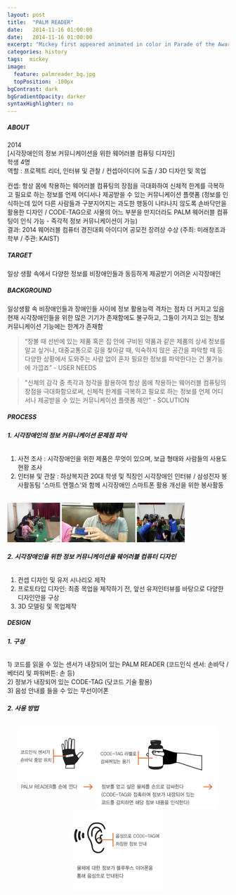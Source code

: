```yaml
---
layout: post
title:  "PALM READER"
date:   2014-11-16 01:00:00
date:   2014-11-16 01:00:00
excerpt: "Mickey first appeared animated in color in Parade of the Award Nominees in 1932, however the film strip was..."
categories: history
tags:  mickey
image:
  feature: palmreader_bg.jpg
  topPosition: -100px
bgContrast: dark
bgGradientOpacity: darker
syntaxHighlighter: no
---
```


<h5><span> ABOUT </span> </h5>

2014 <br/>
[시각장애인의 정보 커뮤니케이션을 위한 웨어러블 컴퓨팅 디자인] <br/>
학생 4명 <br/>
역할 : 프로젝트 리더, 인터뷰 및 관찰 / 컨셉아이디어 도출 / 3D 디자인 및 목업 <br/>

컨셉: 항상 몸에 착용하는 웨어러블 컴퓨팅의 장점을 극대화하여 신체적 한계를 극복하고 필요로 하는 정보를 언제 어디서나 제공받을 수 있는 커뮤니케이션 플랫폼 (정보를 인식하는데 있어 다른 사람들과 구분지어지는 과도한 행동이 나타나지 않도록 손바닥만을 활용한 디자인 / CODE-TAG으로 사물의 어느 부분을 만지더라도 PALM 웨어러블 컴퓨팅이 인식 가능 - 즉각적 정보 커뮤니케이션이 가능) <br/>
결과: 2014 웨어러블 컴퓨터 경진대회 아이디어 공모전 장려상 수상 (주최: 미래창조과학부 / 주관: KAIST)

<h5><span> TARGET </span></h5>
일상 생활 속에서 다양한 정보를 비장애인들과 동등하게 제공받기 어려운 시각장애인

<h5><span> BACKGROUND </span> </h5>

일상생활 속 비장애인들과 장애인들 사이에 정보 활용능력 격차는 점차 더 커지고 있음 <br/>
현재 시각장애인들을 위한 많은 기기가 존재함에도 불구하고, 그들이 가지고 있는 정보커뮤니케이션 기능에는 한계가 존재함 <br/> 

<blockquote class="smallQuote">“장볼 때 선반에 있는 제품 혹은 집 안에 구비된 약품과 같은 제품의 상세 정보를 알고 싶거나, 대중교통으로 길을 찾아갈 때, 익숙하지 않은 공간을 파악할 때 등 다양한 상황에서 도와주는 사람 없이 혼자 필요한 정보를 파악한다는 건 불가능에 가깝죠” - USER NEEDS</blockquote>

<blockquote class="smallQuote"> "신체의 감각 중 촉각과 청각을 활용하여 항상 몸에 착용하는 웨어러블 컴퓨팅의 장점을 극대화함으로써, 신체적 한계를 극복하고 필요로 하는 정보를 언제 어디서나 제공받을 수 있는 커뮤니케이션 플랫폼 제안" - SOLUTION </blockquote>

<h5> <span> PROCESS </span> </h5>

<h6><strong> 1. 시각장애인의 정보 커뮤니케이션 문제점 파악  </strong></h6> 

1) 사전 조사 : 시각장애인을 위한 제품은 무엇이 있으며, 보급 형태와 사람들의 사용도 현황 조사 <br/>
2) 인터뷰 및 관찰 : 하상복지관 20대 학생 및 직장인 시각장애인 인터뷰 / 삼성전자 봉사활동팀 '스마트 엔젤스'와 함께 시각장애인 스마트폰 활용 개선을 위한 봉사활동<br/>
<br/>
<img src="../assets/images/posts/palmreader_process1.jpg" alt= "palmreader_process1" style="max-width:405px; max-height: 100px; width: 100%; height: 100%">

<h6> <strong>2. 시각장애인을 위한 정보 커뮤니케이션을 웨어러블 컴퓨터 디자인 </strong></h6> 

1) 컨셉 디자인 및 유저 시나리오 제작<br/>
2) 프로토타입 디자인: 최종 목업을 제작하기 전, 앞선 유저인터뷰를 바탕으로 다양한 디자인안을 구상 <br/>
3) 3D 모델링 및 목업제작 <br/>

<h5> <span> DESIGN </span> </h5>

<h6> <strong>1. 구성 </strong></h6> 
1) 코드를 읽을 수 있는 센서가 내장되어 있는 PALM READER (코드인식 센서: 손바닥 / 베터리 및 파워버튼: 손 등) <br/>
2) 정보가 내장되어 있는 CODE-TAG (닷코드 기술 활용) <br/>
3) 음성 안내를 들을 수 있는 무선이어폰 <br/>

<h6> <strong>2. 사용 방법 </strong></h6> 
<center> <img src="../assets/images/posts/palmreader_design1.jpg" align="top" alt= "palmreader_design1" style="max-width: 184px; max-height: 185px; width:100%; height: 100%"><img src="../assets/images/posts/palmreader_design2.jpg" align="top" alt= "palmreader_design2" style="max-width: 270px; max-height: 185px; width:100%; height: 100%"><img src="../assets/images/posts/palmreader_design3.jpg" align="top" alt= "palmreader_design3" style="max-width: 206px; max-height: 185px; width:100%; height: 100%"></center>